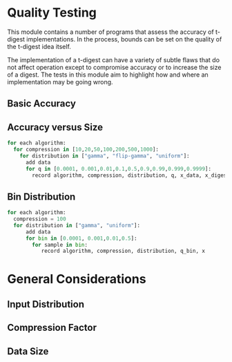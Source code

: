 Quality Testing
===============

This module contains a number of programs that assess the accuracy of t-digest implementations. 
In the process, bounds can be set on the quality of the t-digest idea itself. 

The implementation of a t-digest can have a variety of subtle flaws that do not 
affect operation except to compromise accuracy or to increase the size of
a digest. The tests in this module aim to highlight how and where an
implementation may be going wrong.

Basic Accuracy
--------------

Accuracy versus Size
-----
```python
for each algorithm:
  for compression in [10,20,50,100,200,500,1000]:
    for distribution in ["gamma", "flip-gamma", "uniform"]:
      add data
      for q in [0.0001, 0.001,0.01,0.1,0.5,0.9,0.99,0.999,0.9999]:
        record algorithm, compression, distribution, q, x_data, x_digest, q_data
```
Bin Distribution
-----
```python
for each algorithm:
  compression = 100
  for distribution in ["gamma", "uniform"]:
      add data
      for bin in [0.0001, 0.001,0.01,0.5]:
        for sample in bin:
           record algorithm, compression, distribution, q_bin, x
```

General Considerations
=======

Input Distribution
-------

Compression Factor
-------

Data Size
-------


